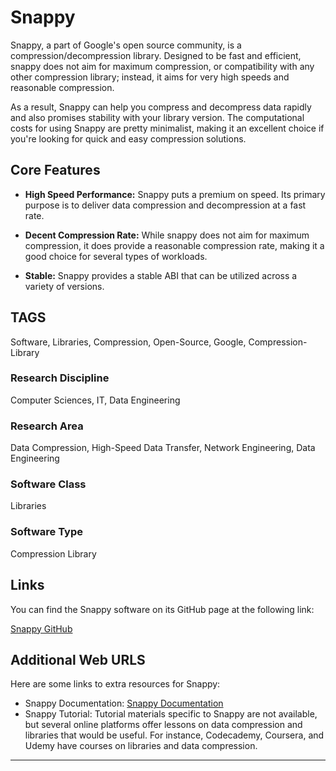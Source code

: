 # Snappy

Snappy, a part of Google's open source community, is a compression/decompression library. Designed to be fast and efficient, snappy does not aim for maximum compression, or compatibility with any other compression library; instead, it aims for very high speeds and reasonable compression. 

As a result, Snappy can help you compress and decompress data rapidly and also promises stability with your library version. The computational costs for using Snappy are pretty minimalist, making it an excellent choice if you're looking for quick and easy compression solutions.

## Core Features
- **High Speed Performance:** Snappy puts a premium on speed. Its primary purpose is to deliver data compression and decompression at a fast rate. 

- **Decent Compression Rate:** While snappy does not aim for maximum compression, it does provide a reasonable compression rate, making it a good choice for several types of workloads.
   
- **Stable:** Snappy provides a stable ABI that can be utilized across a variety of versions.

## TAGS
Software, Libraries, Compression, Open-Source, Google, Compression-Library

### Research Discipline
Computer Sciences, IT, Data Engineering

### Research Area
Data Compression, High-Speed Data Transfer, Network Engineering, Data Engineering

### Software Class
Libraries

### Software Type
Compression Library

## Links
You can find the Snappy software on its GitHub page at the following link:

[Snappy GitHub](https://github.com/google/snappy)

## Additional Web URLS
Here are some links to extra resources for Snappy:
- Snappy Documentation: [Snappy Documentation](https://github.com/google/snappy#readme)
- Snappy Tutorial: Tutorial materials specific to Snappy are not available, but several online platforms offer lessons on data compression and libraries that would be useful. For instance, Codecademy, Coursera, and Udemy have courses on libraries and data compression.
--------------------------------------
